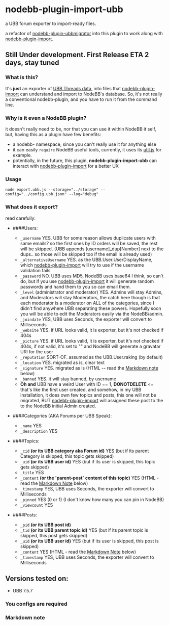 nodebb-plugin-import-ubb
========================

a UBB forum exporter to import-ready files.

a refactor of [nodebb-plugin-ubbmigrator](https://github.com/akhoury/nodebb-plugin-ubbmigrator)
into this plugin to work along with [nodebb-plugin-import](https://github.com/akhoury/nodebb-plugin-import).

## Still Under development. First Release ETA 2 days, stay tuned

### What is this?

It's __just__ an exporter of [UBB Threads data](http://www.ubbcentral.com/), into files that [nodebb-plugin-import](https://github.com/akhoury/nodebb-plugin-import) can understand
and import to NodeBB's database. So, it's not really a conventional nodebb-plugin, and you have to run it from the command line.

### Why is it even a NodeBB plugin?

it doesn't really need to be, nor that you can use it within NodeBB it self, but, having this as a plugin have few benefits:
* a nodebb- namespace, since you can't really use it for anything else
* it can easily `require` NodeBB useful tools, currently, it uses its [util.js](https://github.com/designcreateplay/NodeBB/blob/master/public/src/utils.js) for example.
* potentially, in the future, this plugin, __nodebb-plugin-import-ubb__ can interact with [nodebb-plugin-import](https://github.com/akhoury/nodebb-plugin-import) for a better UX

### Usage

```
node export.ubb.js --storage="../storage" --config="../config.ubb.json" --log="debug"
```

### What does it export?
read carefully:

- ####Users:
    * `_username` YES. UBB for some reason allows duplicate users with same emails? so the first ones by ID orders will be saved, the rest will be skipped. (UBB appends [username]_dup[Number] next to the dups.. so those will be skipped too if the email is already used)
    * `_alternativeUsername` YES. as the UBB.User.UserDisplayName, which [nodebb-plugin-import](https://github.com/akhoury/nodebb-plugin-import) will try to use if the username validation fails
    * `_password` NO. UBB uses MD5, NodeBB uses base64 I think, so can't do, but if you use [nodebb-plugin-import](https://github.com/akhoury/nodebb-plugin-import) it will generate random passwords and hand them to you so can email them.
    * `_level` (administrator and moderator) YES. Admins will stay Admins, and Moderators will stay Moderators, the catch here though is that each moderator is a moderator on ALL of the categories, since I didn't find anywhere UBB separating these powers. Hopefully soon you will be able to edit the Moderators easily via the NodeBB/admin.
    * `_joindate` YES, UBB uses Seconds, the exporter will convert to Milliseconds
    * `_website` YES. if URL looks valid, it is exporter, but it's not checked if 404s
    * `_picture` YES. if URL looks valid, it is exporter, but it's not checked if 404s, if not valid, it's set to "" and NodeBB will generate a gravatar URl for the user
    * `_reputation` SORT-OF. assumed as the UBB.User.raking (by default)
    * `_location` YES. migrated as is, clear text
    * `_signature` YES. migrated as is (HTML -- read the [Markdown note](#markdown-note) below)
    * `_banned` YES. it will stay banned, by username
    * __Oh and__ UBB have a weird User with ID == 1, ******DONOTDELETE****** <= that's like the first user created, and somehow, in my UBB installation, it does own few topics and posts, this one will not be migrated, BUT [nodebb-plugin-import](https://github.com/akhoury/nodebb-plugin-import) will assigned these post to the to the NodeBB initial Admin created.


- ####Categories (AKA Forums per UBB Speak):
    * `_name` YES
    * `_description` YES

- ####Topics:
    * `_cid` __(or its UBB category aka Forum id)__ YES (but if its parent Category is skipped, this topic gets skipped)
    * `_uid` __(or its UBB user id)__ YES (but if its user is skipped, this topic gets skipped)
    * `_title` YES
    * `_content` __(or the 'parent-post` content of this topic)__ YES (HTML - read the [Markdown Note](#markdown-note) below)
    * `_timestamp` YES, UBB uses Seconds, the exporter will convert to Milliseconds
    * `_pinned` YES (0 or 1) (I don't know how many you can pin in NodeBB)
    * `_viewcount` YES

- ####Posts:
    * `_pid` __(or its UBB post id)__
    * `_tid` __(or its UBB parent topic id)__ YES (but if its parent topic is skipped, this post gets skipped)
    * `_uid` __(or its UBB user id)__ YES (but if its user is skipped, this post is skipped)
    * `_content` YES (HTML - read the [Markdown Note](#markdown-note) below)
    * `_timestamp` YES, UBB uses Seconds, the exporter will convert to Milliseconds

## Versions tested on:
  - UBB 7.5.7

### You configs are required

### Markdown note

